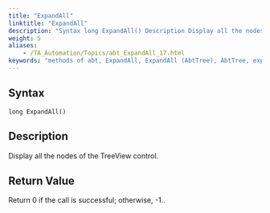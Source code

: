 ```yaml
--- 
title: "ExpandAll"
linktitle: "ExpandAll"
description: "Syntax long ExpandAll() Description Display all the nodes of the TreeView control. Return Value Return 0 if the call is successful; otherwise, -1 . ."
weight: 5
aliases: 
    - /TA_Automation/Topics/abt_ExpandAll_17.html
keywords: "methods of abt, ExpandAll, ExpandAll (AbtTree), AbtTree, expandall, abttree expandall, expand tree, expand all tree nodes, expand entire tree"
---
```


## Syntax

`long ExpandAll()`

## Description

Display all the nodes of the TreeView control.

## Return Value

Return 0 if the call is successful; otherwise, -1..




